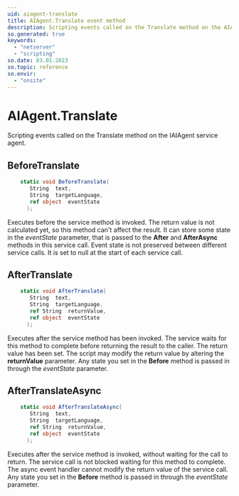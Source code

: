 ```yaml
---
uid: aiagent-translate
title: AIAgent.Translate event method
description: Scripting events called on the Translate method on the AIAgent service agent.
so.generated: true
keywords:
  - "netserver"
  - "scripting"
so.date: 03.01.2023
so.topic: reference
so.envir:
  - "onsite"
---
```

# AIAgent.Translate

Scripting events called on the <see cref='M:SuperOffice.CRM.Services.IAIAgent.Translate'>Translate</see> method on the <see cref='IAIAgent'>IAIAgent</see>  service agent.

## BeforeTranslate
```cs
    static void BeforeTranslate(
       String  text,
       String  targetLanguage,
       ref object  eventState
      );
```
Executes before the service method is invoked.
The return value is not calculated yet, so this method can't affect the result.
It can store some state in the *eventState* parameter, that is passed to the **After** and **AfterAsync** methods in this service call.
Event state is not preserved between different service calls. It is set to null at the start of each service call.
## AfterTranslate
```cs
    static void AfterTranslate(
       String  text,
       String  targetLanguage,
       ref String  returnValue,
       ref object  eventState
      );
```
Executes after the service method has been invoked. The service waits for this method to complete before returning the result to the caller.
The return value has been set. The script may modify the return value by altering the **returnValue** parameter.
Any state you set in the **Before** method is passed in through the *eventState* parameter.
## AfterTranslateAsync
```cs
    static void AfterTranslateAsync(
       String  text,
       String  targetLanguage,
       ref String  returnValue,
       ref object  eventState
      );
```
Executes after the service method is invoked, without waiting for the call to return.
The service call is not blocked waiting for this method to complete.
The async event handler cannot modify the return value of the service call.
Any state you set in the **Before** method is passed in through the *eventState* parameter.

